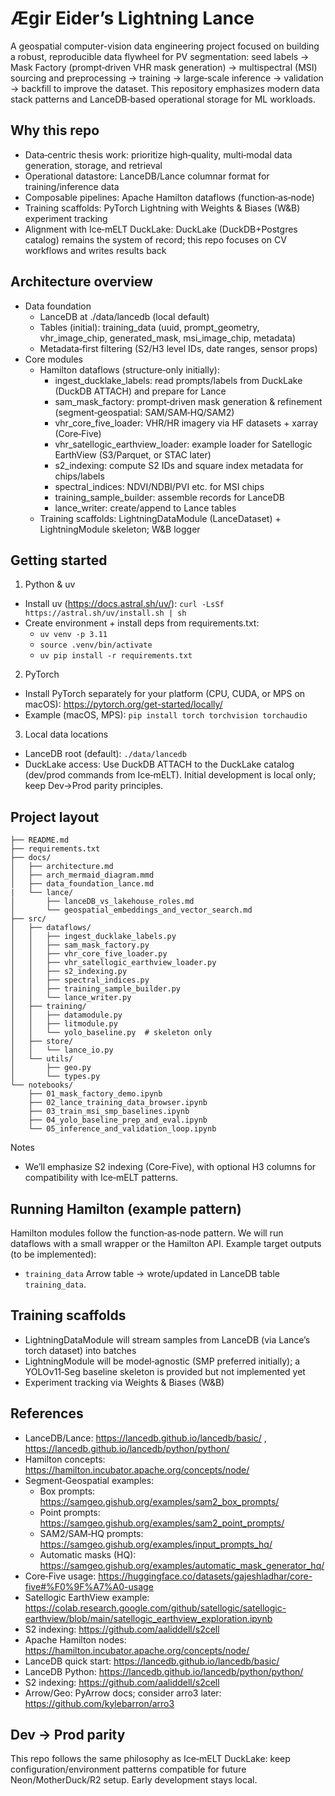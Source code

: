 # Ægir Eider’s Lightning Lance

A geospatial computer-vision data engineering project focused on building a robust, reproducible data flywheel for PV segmentation: seed labels → Mask Factory (prompt‑driven VHR mask generation) → multispectral (MSI) sourcing and preprocessing → training → large‑scale inference → validation → backfill to improve the dataset. This repository emphasizes modern data stack patterns and LanceDB‑based operational storage for ML workloads.

## Why this repo
- Data‑centric thesis work: prioritize high‑quality, multi‑modal data generation, storage, and retrieval
- Operational datastore: LanceDB/Lance columnar format for training/inference data
- Composable pipelines: Apache Hamilton dataflows (function‑as‑node)
- Training scaffolds: PyTorch Lightning with Weights & Biases (W&B) experiment tracking
- Alignment with Ice‑mELT DuckLake: DuckLake (DuckDB+Postgres catalog) remains the system of record; this repo focuses on CV workflows and writes results back

## Architecture overview
- Data foundation
  - LanceDB at ./data/lancedb (local default)
  - Tables (initial): training_data (uuid, prompt_geometry, vhr_image_chip, generated_mask, msi_image_chip, metadata)
  - Metadata‑first filtering (S2/H3 level IDs, date ranges, sensor props)
- Core modules
  - Hamilton dataflows (structure‑only initially):
    - ingest_ducklake_labels: read prompts/labels from DuckLake (DuckDB ATTACH) and prepare for Lance
    - sam_mask_factory: prompt‑driven mask generation & refinement (segment‑geospatial: SAM/SAM‑HQ/SAM2)
    - vhr_core_five_loader: VHR/HR imagery via HF datasets + xarray (Core‑Five)
    - vhr_satellogic_earthview_loader: example loader for Satellogic EarthView (S3/Parquet, or STAC later)
    - s2_indexing: compute S2 IDs and square index metadata for chips/labels
    - spectral_indices: NDVI/NDBI/PVI etc. for MSI chips
    - training_sample_builder: assemble records for LanceDB
    - lance_writer: create/append to Lance tables
  - Training scaffolds: LightningDataModule (LanceDataset) + LightningModule skeleton; W&B logger

## Getting started
1) Python & uv
- Install uv (https://docs.astral.sh/uv/): `curl -LsSf https://astral.sh/uv/install.sh | sh`
- Create environment + install deps from requirements.txt:
  - `uv venv -p 3.11`
  - `source .venv/bin/activate`
  - `uv pip install -r requirements.txt`

2) PyTorch
- Install PyTorch separately for your platform (CPU, CUDA, or MPS on macOS): https://pytorch.org/get-started/locally/
- Example (macOS, MPS): `pip install torch torchvision torchaudio`

3) Local data locations
- LanceDB root (default): `./data/lancedb`
- DuckLake access: Use DuckDB ATTACH to the DuckLake catalog (dev/prod commands from Ice‑mELT). Initial development is local only; keep Dev→Prod parity principles.

## Project layout
```
├── README.md
├── requirements.txt
├── docs/
│   ├── architecture.md
│   ├── arch_mermaid_diagram.mmd
│   ├── data_foundation_lance.md
|   └── lance/
│       ├── lanceDB_vs_lakehouse_roles.md
│       └── geospatial_embeddings_and_vector_search.md
├── src/
│   ├── dataflows/
│   │   ├── ingest_ducklake_labels.py
│   │   ├── sam_mask_factory.py
│   │   ├── vhr_core_five_loader.py
│   │   ├── vhr_satellogic_earthview_loader.py
│   │   ├── s2_indexing.py
│   │   ├── spectral_indices.py
│   │   ├── training_sample_builder.py
│   │   └── lance_writer.py
│   ├── training/
│   │   ├── datamodule.py
│   │   ├── litmodule.py
│   │   └── yolo_baseline.py  # skeleton only
│   ├── store/
│   │   └── lance_io.py
│   └── utils/
│       ├── geo.py
│       └── types.py
└── notebooks/
    ├── 01_mask_factory_demo.ipynb
    ├── 02_lance_training_data_browser.ipynb
    ├── 03_train_msi_smp_baselines.ipynb
    ├── 04_yolo_baseline_prep_and_eval.ipynb
    └── 05_inference_and_validation_loop.ipynb
```

Notes
- We’ll emphasize S2 indexing (Core‑Five), with optional H3 columns for compatibility with Ice‑mELT patterns.

## Running Hamilton (example pattern)
Hamilton modules follow the function‑as‑node pattern. We will run dataflows with a small wrapper or the Hamilton API. Example target outputs (to be implemented):
- `training_data` Arrow table → wrote/updated in LanceDB table `training_data`.

## Training scaffolds
- LightningDataModule will stream samples from LanceDB (via Lance’s torch dataset) into batches
- LightningModule will be model‑agnostic (SMP preferred initially); a YOLOv11‑Seg baseline skeleton is provided but not implemented yet
- Experiment tracking via Weights & Biases (W&B)

## References
- LanceDB/Lance: https://lancedb.github.io/lancedb/basic/ , https://lancedb.github.io/lancedb/python/python/
- Hamilton concepts: https://hamilton.incubator.apache.org/concepts/node/
- Segment‑Geospatial examples: 
  - Box prompts: https://samgeo.gishub.org/examples/sam2_box_prompts/
  - Point prompts: https://samgeo.gishub.org/examples/sam2_point_prompts/
  - SAM2/SAM‑HQ prompts: https://samgeo.gishub.org/examples/input_prompts_hq/
  - Automatic masks (HQ): https://samgeo.gishub.org/examples/automatic_mask_generator_hq/
- Core‑Five usage: https://huggingface.co/datasets/gajeshladhar/core-five#%F0%9F%A7%A0-usage
- Satellogic EarthView example: https://colab.research.google.com/github/satellogic/satellogic-earthview/blob/main/satellogic_earthview_exploration.ipynb
- S2 indexing: https://github.com/aaliddell/s2cell
- Apache Hamilton nodes: https://hamilton.incubator.apache.org/concepts/node/
- LanceDB quick start: https://lancedb.github.io/lancedb/basic/
- LanceDB Python: https://lancedb.github.io/lancedb/python/python/
- S2 indexing: https://github.com/aaliddell/s2cell
- Arrow/Geo: PyArrow docs; consider arro3 later: https://github.com/kylebarron/arro3

## Dev → Prod parity
This repo follows the same philosophy as Ice‑mELT DuckLake: keep configuration/environment patterns compatible for future Neon/MotherDuck/R2 setup. Early development stays local.